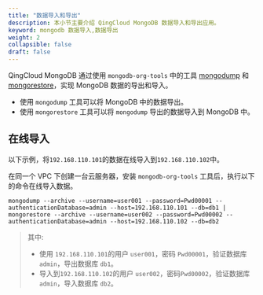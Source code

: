 ```yaml
---
title: "数据导入和导出"
description: 本小节主要介绍 QingCloud MongoDB 数据导入和导出应用。 
keyword: mongodb 数据导入,数据导出 
weight: 2
collapsible: false
draft: false
---
```


QingCloud MongoDB 通过使用 `mongodb-org-tools` 中的工具 [mongodump](https://docs.mongodb.com/manual/reference/program/mongodump/) 和 [mongorestore](https://docs.mongodb.com/manual/reference/program/mongorestore/)，实现 MongoDB 数据的导出和导入。

- 使用 `mongodump` 工具可以将 MongoDB 中的数据导出。
- 使用 `mongorestore` 工具可以将 `mongodump` 导出的数据导入到 MongoDB 中。

## 在线导入

以下示例，将`192.168.110.101`的数据在线导入到`192.168.110.102`中。

在同一个 VPC 下创建一台云服务器，安装 `mongodb-org-tools` 工具后，执行以下的命令在线导入数据。

```shell
mongodump --archive --username=user001 --password=Pwd00001 --authenticationDatabase=admin --host=192.168.110.101 --db=db1 | mongorestore --archive --username=user002 --password=Pwd00002 --authenticationDatabase=admin --host=192.168.110.102 --db=db2
```

 > 其中: 
 > 
 > - 使用 `192.168.110.101`的用户 `user001`，密码 `Pwd00001`，验证数据库 `admin`，导出数据库 `db1`。
 > - 导入到`192.168.110.102`的用户 `user002`，密码`Pwd00002`，验证数据库 `admin`，导入数据库 `db2`。
